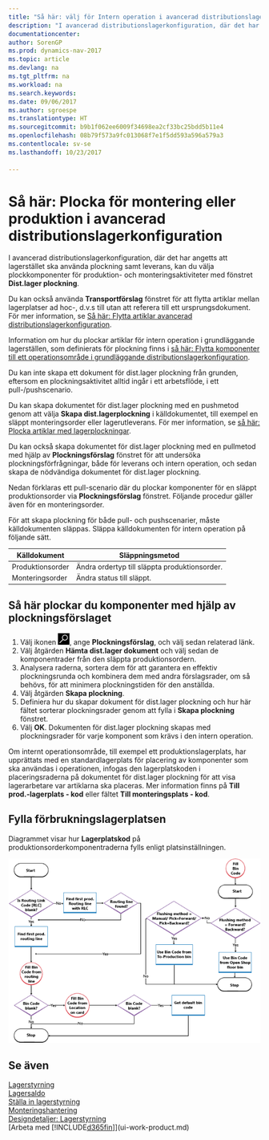 ```yaml
---
title: "Så här: välj för Intern operation i avancerad distributionslagerkonfiguration"
description: "I avancerad distributionslagerkonfiguration, där det har angetts att lagerstället ska använda plockning samt leverans, kan du välja plockkomponenter för produktion- och monteringsaktiviteter med fönstret **Dist.lager plockning**."
documentationcenter: 
author: SorenGP
ms.prod: dynamics-nav-2017
ms.topic: article
ms.devlang: na
ms.tgt_pltfrm: na
ms.workload: na
ms.search.keywords: 
ms.date: 09/06/2017
ms.author: sgroespe
ms.translationtype: HT
ms.sourcegitcommit: b9b1f062ee6009f34698ea2cf33bc25bdd5b11e4
ms.openlocfilehash: 08b79f573a9fc013068f7e1f5dd593a596a579a3
ms.contentlocale: sv-se
ms.lasthandoff: 10/23/2017

---
```

# <a name="how-to-pick-for-assembly-or-production-in-advanced-warehouse-configurations"></a>Så här: Plocka för montering eller produktion i avancerad distributionslagerkonfiguration
I avancerad distributionslagerkonfiguration, där det har angetts att lagerstället ska använda plockning samt leverans, kan du välja plockkomponenter för produktion- och monteringsaktiviteter med fönstret **Dist.lager plockning**.  

Du kan också använda **Transportförslag** fönstret för att flytta artiklar mellan lagerplatser ad hoc-, d.v.s till utan att referera till ett ursprungsdokument. För mer information, se [Så här: Flytta artiklar avancerad distributionslagerkonfiguration](warehouse-how-to-move-items-in-advanced-warehousing.md).  

Information om hur du plockar artiklar för intern operation i grundläggande lagerställen, som definierats för plockning finns i [så här: Flytta komponenter till ett operationsområde i grundläggande distributionslagerkonfiguration](warehouse-how-to-move-components-to-an-operation-area-in-basic-warehousing.md).  

Du kan inte skapa ett dokument för dist.lager plockning från grunden, eftersom en plockningsaktivitet alltid ingår i ett arbetsflöde, i ett pull-/pushscenario.  

Du kan skapa dokumentet för dist.lager plockning med en pushmetod genom att välja **Skapa dist.lagerplockning** i källdokumentet, till exempel en släppt monteringsorder eller lagerutleverans. För mer information, se [så här: Plocka artiklar med lagerplockningar](warehouse-how-to-pick-items-for-warehouse-shipment.md).  

Du kan också skapa dokumentet för dist.lager plockning med en pullmetod med hjälp av **Plockningsförslag** fönstret för att undersöka plockningsförfrågningar, både för leverans och intern operation, och sedan skapa de nödvändiga dokumentet för dist.lager plockning.  

Nedan förklaras ett pull-scenario där du plockar komponenter för en släppt produktionsorder via **Plockningsförslag** fönstret. Följande procedur gäller även för en monteringsorder.  

För att skapa plockning för både pull- och pushscenarier, måste källdokumenten släppas. Släppa källdokumenten för intern operation på följande sätt.  

|Källdokument|Släppningsmetod|  
|---------------------|--------------------|  
|Produktionsorder|Ändra ordertyp till släppta produktionsorder.|  
|Monteringsorder|Ändra status till släppt.|  

## <a name="to-pick-components-using-the-pick-worksheet"></a>Så här plockar du komponenter med hjälp av plockningsförslaget  
1.  Välj ikonen ![Söka efter sida eller rapport](media/ui-search/search_small.png "ikonen Söka efter sida eller rapport"), ange **Plockningsförslag**, och välj sedan relaterad länk.  
2.  Välj åtgärden **Hämta dist.lager dokument** och välj sedan de komponentrader från den släppta produktionsordern.  
3.  Analysera raderna, sortera dem för att garantera en effektiv plockningsrunda och kombinera dem med andra förslagsrader, om så behövs, för att minimera plockningstiden för den anställda.  
4.  Välj åtgärden **Skapa plockning**.  
5.  Definiera hur du skapar dokument för dist.lager plockning och hur här fältet sorterar plockningsrader genom att fylla i **Skapa plockning** fönstret.  
6.  Välj **OK**. Dokumenten för dist.lager plockning skapas med plockningsrader för varje komponent som krävs i den intern operation.  

Om internt operationsområde, till exempel ett produktionslagerplats, har upprättats med en standardlagerplats för placering av komponenter som ska användas i operationen, infogas den lagerplatskoden i placeringsraderna på dokumentet för dist.lager plockning för att visa lagerarbetare var artiklarna ska placeras. Mer information finns på **Till prod.-lagerplats - kod** eller fältet **Till monteringsplats - kod**.

## <a name="filling-the-consumption-bin"></a>Fylla förbrukningslagerplatsen
Diagrammet visar hur **Lagerplatskod** på produktionsorderkomponentraderna fylls enligt platsinställningen.

![Flödesschema för lagerplats](media/binflow.png "BinFlow")  

## <a name="see-also"></a>Se även
[Lagerstyrning](warehouse-manage-warehouse.md)  
[Lagersaldo](inventory-manage-inventory.md)  
[Ställa in lagerstyrning](warehouse-setup-warehouse.md)     
[Monteringshantering](assembly-assemble-items.md)    
[Designdetaljer: Lagerstyrning](design-details-warehouse-management.md)  
[Arbeta med [!INCLUDE[d365fin](includes/d365fin_md.md)]](ui-work-product.md)

